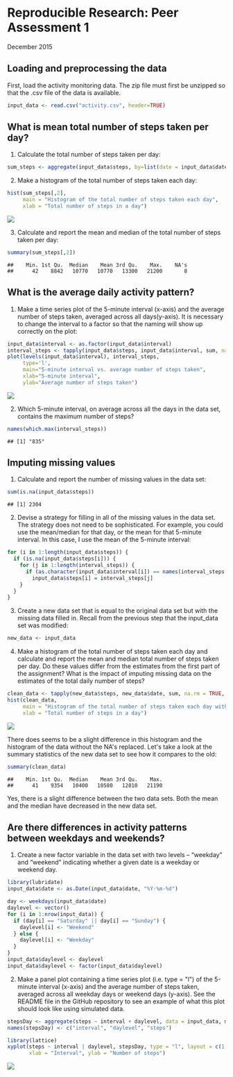 # Reproducible Research: Peer Assessment 1

December 2015

## Loading and preprocessing the data

First, load the activity monitoring data. The zip file must first be unzipped so that the .csv file of the data is available.


```r
input_data <- read.csv("activity.csv", header=TRUE)
```

## What is mean total number of steps taken per day?

1. Calculate the total number of steps taken per day:


```r
sum_steps <- aggregate(input_data$steps, by=list(date = input_data$date), FUN=sum, rm.na=TRUE)
```

2. Make a histogram of the total number of steps taken each day:


```r
hist(sum_steps[,2],
     main = "Histogram of the total number of steps taken each day",
     xlab = "Total number of steps in a day")
```

![](PA_1_files/figure-html/unnamed-chunk-3-1.png) 

3. Calculate and report the mean and median of the total number of steps taken per day:


```r
summary(sum_steps[,2])
```

```
##    Min. 1st Qu.  Median    Mean 3rd Qu.    Max.    NA's 
##      42    8842   10770   10770   13300   21200       8
```
## What is the average daily activity pattern?

1. Make a time series plot of the 5-minute interval (x-axis) and the average number of steps taken, averaged across all days(y-axis). It is necessary to change the interval to a factor so that the naming will show up correctly on the plot:


```r
input_data$interval <- as.factor(input_data$interval)
interval_steps <- tapply(input_data$steps, input_data$interval, sum, na.rm=TRUE, simplify = TRUE)/length(levels(input_data$date))
plot(levels(input_data$interval), interval_steps, 
     type='l', 
     main="5-minute interval vs. average number of steps taken",
     xlab="5-minute interval", 
     ylab="Average number of steps taken")
```

![](PA_1_files/figure-html/unnamed-chunk-5-1.png) 

2. Which 5-minute interval, on average across all the days in the data set, contains the maximum number of steps?


```r
names(which.max(interval_steps))
```

```
## [1] "835"
```
## Imputing missing values

1. Calculate and report the number of missing values in the data set:


```r
sum(is.na(input_data$steps))
```

```
## [1] 2304
```

2. Devise a strategy for filling in all of the missing values in the data set. The strategy does not need to be sophisticated. For example, you could use the mean/median for that day, or the mean for that 5-minute interval. In this case, I use the mean of the 5-minute interval:


```r
for (i in 1:length(input_data$steps)) {
  if (is.na(input_data$steps[i])) {
    for (j in 1:length(interval_steps)) {
      if (as.character(input_data$interval[i]) == names(interval_steps[j])) 
        input_data$steps[i] = interval_steps[j]
    }
  }
}
```

3. Create a new data set that is equal to the original data set but with the missing data filled in. Recall from the previous step that the input_data set was modified:


```r
new_data <- input_data
```

4. Make a histogram of the total number of steps taken each day and calculate and report the mean and median total number of steps taken per day. Do these values differ from the estimates from the first part of the assignment? What is the impact of imputing missing data on the estimates of the total daily number of steps?


```r
clean_data <- tapply(new_data$steps, new_data$date, sum, na.rm = TRUE, simplify = TRUE)
hist(clean_data, 
     main = "Histogram of the total number of steps taken each day with NA's replaced",
     xlab = "Total number of steps in a day")
```

![](PA_1_files/figure-html/unnamed-chunk-10-1.png) 

There does seems to be a slight difference in this histogram and the histogram of the data without the NA's replaced. Let's take a look at the summary statistics of the new data set to see how it compares to the old:


```r
summary(clean_data)
```

```
##    Min. 1st Qu.  Median    Mean 3rd Qu.    Max. 
##      41    9354   10400   10580   12810   21190
```

Yes, there is a slight difference between the two data sets. Both the mean and the median have decreased in the new data set.

## Are there differences in activity patterns between weekdays and weekends?

1. Create a new factor variable in the data set with two levels – “weekday” and “weekend” indicating whether a given date is a weekday or weekend day.


```r
library(lubridate)
input_data$date <- as.Date(input_data$date, "%Y-%m-%d")

day <- weekdays(input_data$date)
daylevel <- vector()
for (i in 1:nrow(input_data)) {
  if (day[i] == "Saturday" || day[i] == "Sunday") {
    daylevel[i] <- "Weekend"
  } else {
    daylevel[i] <- "Weekday"
  }
}
input_data$daylevel <- daylevel
input_data$daylevel <- factor(input_data$daylevel)
```

2. Make a panel plot containing a time series plot (i.e. type = "l") of the 5-minute interval (x-axis) and the average number of steps taken, averaged across all weekday days or weekend days (y-axis). See the README file in the GitHub repository to see an example of what this plot should look like using simulated data.


```r
stepsDay <- aggregate(steps ~ interval + daylevel, data = input_data, mean)
names(stepsDay) <- c("interval", "daylevel", "steps")

library(lattice)
xyplot(steps ~ interval | daylevel, stepsDay, type = "l", layout = c(1, 2), 
       xlab = "Interval", ylab = "Number of steps")
```

![](PA_1_files/figure-html/unnamed-chunk-13-1.png) 


